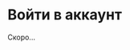# Войти в аккаунт
Скоро...
<script type="module">
/*! jshashes - New BSD License - https://github.com/h2non/jshashes */
(function(){var n;function e(n){var e,t,r="",o=-1,f;if(n&&n.length){f=n.length;while((o+=1)<f){e=n.charCodeAt(o);t=o+1<f?n.charCodeAt(o+1):0;if(55296<=e&&e<=56319&&56320<=t&&t<=57343){e=65536+((e&1023)<<10)+(t&1023);o+=1}if(e<=127){r+=String.fromCharCode(e)}else if(e<=2047){r+=String.fromCharCode(192|e>>>6&31,128|e&63)}else if(e<=65535){r+=String.fromCharCode(224|e>>>12&15,128|e>>>6&63,128|e&63)}else if(e<=2097151){r+=String.fromCharCode(240|e>>>18&7,128|e>>>12&63,128|e>>>6&63,128|e&63)}}}return r}function t(n){var e,t,r,o,f,i=[],h;e=t=r=o=f=0;if(n&&n.length){h=n.length;n+="";while(e<h){r=n.charCodeAt(e);t+=1;if(r<128){i[t]=String.fromCharCode(r);e+=1}else if(r>191&&r<224){o=n.charCodeAt(e+1);i[t]=String.fromCharCode((r&31)<<6|o&63);e+=2}else{o=n.charCodeAt(e+1);f=n.charCodeAt(e+2);i[t]=String.fromCharCode((r&15)<<12|(o&63)<<6|f&63);e+=3}}}return i.join("")}function r(n,e){var t=(n&65535)+(e&65535),r=(n>>16)+(e>>16)+(t>>16);return r<<16|t&65535}function o(n,e){return n<<e|n>>>32-e}function f(n,e){var t=e?"0123456789ABCDEF":"0123456789abcdef",r="",o,f=0,i=n.length;for(;f<i;f+=1){o=n.charCodeAt(f);r+=t.charAt(o>>>4&15)+t.charAt(o&15)}return r}function i(n){var e,t=n.length,r="";for(e=0;e<t;e+=1){r+=String.fromCharCode(n.charCodeAt(e)&255,n.charCodeAt(e)>>>8&255)}return r}function h(n){var e,t=n.length,r="";for(e=0;e<t;e+=1){r+=String.fromCharCode(n.charCodeAt(e)>>>8&255,n.charCodeAt(e)&255)}return r}function u(n){var e,t=n.length*32,r="";for(e=0;e<t;e+=8){r+=String.fromCharCode(n[e>>5]>>>24-e%32&255)}return r}function a(n){var e,t=n.length*32,r="";for(e=0;e<t;e+=8){r+=String.fromCharCode(n[e>>5]>>>e%32&255)}return r}function c(n){var e,t=n.length*8,r=Array(n.length>>2),o=r.length;for(e=0;e<o;e+=1){r[e]=0}for(e=0;e<t;e+=8){r[e>>5]|=(n.charCodeAt(e/8)&255)<<e%32}return r}function l(n){var e,t=n.length*8,r=Array(n.length>>2),o=r.length;for(e=0;e<o;e+=1){r[e]=0}for(e=0;e<t;e+=8){r[e>>5]|=(n.charCodeAt(e/8)&255)<<24-e%32}return r}function D(n,e){var t=e.length,r=Array(),o,f,i,h,u,a,c,l;a=Array(Math.ceil(n.length/2));h=a.length;for(o=0;o<h;o+=1){a[o]=n.charCodeAt(o*2)<<8|n.charCodeAt(o*2+1)}while(a.length>0){u=Array();i=0;for(o=0;o<a.length;o+=1){i=(i<<16)+a[o];f=Math.floor(i/t);i-=f*t;if(u.length>0||f>0){u[u.length]=f}}r[r.length]=i;a=u}c="";for(o=r.length-1;o>=0;o--){c+=e.charAt(r[o])}l=Math.ceil(n.length*8/(Math.log(e.length)/Math.log(2)));for(o=c.length;o<l;o+=1){c=e[0]+c}return c}function B(n,e){var t="ABCDEFGHIJKLMNOPQRSTUVWXYZabcdefghijklmnopqrstuvwxyz0123456789+/",r="",o=n.length,f,i,h;e=e||"=";for(f=0;f<o;f+=3){h=n.charCodeAt(f)<<16|(f+1<o?n.charCodeAt(f+1)<<8:0)|(f+2<o?n.charCodeAt(f+2):0);for(i=0;i<4;i+=1){if(f*8+i*6>n.length*8){r+=e}else{r+=t.charAt(h>>>6*(3-i)&63)}}}return r}n={VERSION:"1.0.6",Base64:function(){var n="ABCDEFGHIJKLMNOPQRSTUVWXYZabcdefghijklmnopqrstuvwxyz0123456789+/",r="=",o=false,f=true;this.encode=function(t){var o,i,h,u="",a=t.length;r=r||"=";t=f?e(t):t;for(o=0;o<a;o+=3){h=t.charCodeAt(o)<<16|(o+1<a?t.charCodeAt(o+1)<<8:0)|(o+2<a?t.charCodeAt(o+2):0);for(i=0;i<4;i+=1){if(o*8+i*6>a*8){u+=r}else{u+=n.charAt(h>>>6*(3-i)&63)}}}return u};this.decode=function(e){var o,i,h,u,a,c,l,D,B,C,A="",s=[];if(!e){return e}o=C=0;e=e.replace(new RegExp("\\"+r,"gi"),"");do{a=n.indexOf(e.charAt(o+=1));c=n.indexOf(e.charAt(o+=1));l=n.indexOf(e.charAt(o+=1));D=n.indexOf(e.charAt(o+=1));B=a<<18|c<<12|l<<6|D;i=B>>16&255;h=B>>8&255;u=B&255;C+=1;if(l===64){s[C]=String.fromCharCode(i)}else if(D===64){s[C]=String.fromCharCode(i,h)}else{s[C]=String.fromCharCode(i,h,u)}}while(o<e.length);A=s.join("");A=f?t(A):A;return A};this.setPad=function(n){r=n||r;return this};this.setTab=function(e){n=e||n;return this};this.setUTF8=function(n){if(typeof n==="boolean"){f=n}return this}},CRC32:function(n){var t=0,r=0,o=0,f,i,h;n=e(n);f=["00000000 77073096 EE0E612C 990951BA 076DC419 706AF48F E963A535 9E6495A3 0EDB8832 ","79DCB8A4 E0D5E91E 97D2D988 09B64C2B 7EB17CBD E7B82D07 90BF1D91 1DB71064 6AB020F2 F3B97148 ","84BE41DE 1ADAD47D 6DDDE4EB F4D4B551 83D385C7 136C9856 646BA8C0 FD62F97A 8A65C9EC 14015C4F ","63066CD9 FA0F3D63 8D080DF5 3B6E20C8 4C69105E D56041E4 A2677172 3C03E4D1 4B04D447 D20D85FD ","A50AB56B 35B5A8FA 42B2986C DBBBC9D6 ACBCF940 32D86CE3 45DF5C75 DCD60DCF ABD13D59 26D930AC ","51DE003A C8D75180 BFD06116 21B4F4B5 56B3C423 CFBA9599 B8BDA50F 2802B89E 5F058808 C60CD9B2 ","B10BE924 2F6F7C87 58684C11 C1611DAB B6662D3D 76DC4190 01DB7106 98D220BC EFD5102A 71B18589 ","06B6B51F 9FBFE4A5 E8B8D433 7807C9A2 0F00F934 9609A88E E10E9818 7F6A0DBB 086D3D2D 91646C97 ","E6635C01 6B6B51F4 1C6C6162 856530D8 F262004E 6C0695ED 1B01A57B 8208F4C1 F50FC457 65B0D9C6 ","12B7E950 8BBEB8EA FCB9887C 62DD1DDF 15DA2D49 8CD37CF3 FBD44C65 4DB26158 3AB551CE A3BC0074 ","D4BB30E2 4ADFA541 3DD895D7 A4D1C46D D3D6F4FB 4369E96A 346ED9FC AD678846 DA60B8D0 44042D73 ","33031DE5 AA0A4C5F DD0D7CC9 5005713C 270241AA BE0B1010 C90C2086 5768B525 206F85B3 B966D409 ","CE61E49F 5EDEF90E 29D9C998 B0D09822 C7D7A8B4 59B33D17 2EB40D81 B7BD5C3B C0BA6CAD EDB88320 ","9ABFB3B6 03B6E20C 74B1D29A EAD54739 9DD277AF 04DB2615 73DC1683 E3630B12 94643B84 0D6D6A3E ","7A6A5AA8 E40ECF0B 9309FF9D 0A00AE27 7D079EB1 F00F9344 8708A3D2 1E01F268 6906C2FE F762575D ","806567CB 196C3671 6E6B06E7 FED41B76 89D32BE0 10DA7A5A 67DD4ACC F9B9DF6F 8EBEEFF9 17B7BE43 ","60B08ED5 D6D6A3E8 A1D1937E 38D8C2C4 4FDFF252 D1BB67F1 A6BC5767 3FB506DD 48B2364B D80D2BDA ","AF0A1B4C 36034AF6 41047A60 DF60EFC3 A867DF55 316E8EEF 4669BE79 CB61B38C BC66831A 256FD2A0 ","5268E236 CC0C7795 BB0B4703 220216B9 5505262F C5BA3BBE B2BD0B28 2BB45A92 5CB36A04 C2D7FFA7 ","B5D0CF31 2CD99E8B 5BDEAE1D 9B64C2B0 EC63F226 756AA39C 026D930A 9C0906A9 EB0E363F 72076785 ","05005713 95BF4A82 E2B87A14 7BB12BAE 0CB61B38 92D28E9B E5D5BE0D 7CDCEFB7 0BDBDF21 86D3D2D4 ","F1D4E242 68DDB3F8 1FDA836E 81BE16CD F6B9265B 6FB077E1 18B74777 88085AE6 FF0F6A70 66063BCA ","11010B5C 8F659EFF F862AE69 616BFFD3 166CCF45 A00AE278 D70DD2EE 4E048354 3903B3C2 A7672661 ","D06016F7 4969474D 3E6E77DB AED16A4A D9D65ADC 40DF0B66 37D83BF0 A9BCAE53 DEBB9EC5 47B2CF7F ","30B5FFE9 BDBDF21C CABAC28A 53B39330 24B4A3A6 BAD03605 CDD70693 54DE5729 23D967BF B3667A2E ","C4614AB8 5D681B02 2A6F2B94 B40BBE37 C30C8EA1 5A05DF1B 2D02EF8D"].join("");t=t^-1;for(i=0,h=n.length;i<h;i+=1){o=(t^n.charCodeAt(i))&255;r="0x"+f.substr(o*9,8);t=t>>>8^r}return(t^-1)>>>0},MD5:function(n){var t=n&&typeof n.uppercase==="boolean"?n.uppercase:false,i=n&&typeof n.pad==="string"?n.pad:"=",h=n&&typeof n.utf8==="boolean"?n.utf8:true;this.hex=function(n){return f(u(n,h),t)};this.b64=function(n){return B(u(n),i)};this.any=function(n,e){return D(u(n,h),e)};this.raw=function(n){return u(n,h)};this.hex_hmac=function(n,e){return f(l(n,e),t)};this.b64_hmac=function(n,e){return B(l(n,e),i)};this.any_hmac=function(n,e,t){return D(l(n,e),t)};this.vm_test=function(){return hex("abc").toLowerCase()==="900150983cd24fb0d6963f7d28e17f72"};this.setUpperCase=function(n){if(typeof n==="boolean"){t=n}return this};this.setPad=function(n){i=n||i;return this};this.setUTF8=function(n){if(typeof n==="boolean"){h=n}return this};function u(n){n=h?e(n):n;return a(C(c(n),n.length*8))}function l(n,t){var r,o,f,i,u;n=h?e(n):n;t=h?e(t):t;r=c(n);if(r.length>16){r=C(r,n.length*8)}o=Array(16),f=Array(16);for(u=0;u<16;u+=1){o[u]=r[u]^909522486;f[u]=r[u]^1549556828}i=C(o.concat(c(t)),512+t.length*8);return a(C(f.concat(i),512+128))}function C(n,e){var t,o,f,i,h,u=1732584193,a=-271733879,c=-1732584194,l=271733878;n[e>>5]|=128<<e%32;n[(e+64>>>9<<4)+14]=e;for(t=0;t<n.length;t+=16){o=u;f=a;i=c;h=l;u=s(u,a,c,l,n[t+0],7,-680876936);l=s(l,u,a,c,n[t+1],12,-389564586);c=s(c,l,u,a,n[t+2],17,606105819);a=s(a,c,l,u,n[t+3],22,-1044525330);u=s(u,a,c,l,n[t+4],7,-176418897);l=s(l,u,a,c,n[t+5],12,1200080426);c=s(c,l,u,a,n[t+6],17,-1473231341);a=s(a,c,l,u,n[t+7],22,-45705983);u=s(u,a,c,l,n[t+8],7,1770035416);l=s(l,u,a,c,n[t+9],12,-1958414417);c=s(c,l,u,a,n[t+10],17,-42063);a=s(a,c,l,u,n[t+11],22,-1990404162);u=s(u,a,c,l,n[t+12],7,1804603682);l=s(l,u,a,c,n[t+13],12,-40341101);c=s(c,l,u,a,n[t+14],17,-1502002290);a=s(a,c,l,u,n[t+15],22,1236535329);u=w(u,a,c,l,n[t+1],5,-165796510);l=w(l,u,a,c,n[t+6],9,-1069501632);c=w(c,l,u,a,n[t+11],14,643717713);a=w(a,c,l,u,n[t+0],20,-373897302);u=w(u,a,c,l,n[t+5],5,-701558691);l=w(l,u,a,c,n[t+10],9,38016083);c=w(c,l,u,a,n[t+15],14,-660478335);a=w(a,c,l,u,n[t+4],20,-405537848);u=w(u,a,c,l,n[t+9],5,568446438);l=w(l,u,a,c,n[t+14],9,-1019803690);c=w(c,l,u,a,n[t+3],14,-187363961);a=w(a,c,l,u,n[t+8],20,1163531501);u=w(u,a,c,l,n[t+13],5,-1444681467);l=w(l,u,a,c,n[t+2],9,-51403784);c=w(c,l,u,a,n[t+7],14,1735328473);a=w(a,c,l,u,n[t+12],20,-1926607734);u=F(u,a,c,l,n[t+5],4,-378558);l=F(l,u,a,c,n[t+8],11,-2022574463);c=F(c,l,u,a,n[t+11],16,1839030562);a=F(a,c,l,u,n[t+14],23,-35309556);u=F(u,a,c,l,n[t+1],4,-1530992060);l=F(l,u,a,c,n[t+4],11,1272893353);c=F(c,l,u,a,n[t+7],16,-155497632);a=F(a,c,l,u,n[t+10],23,-1094730640);u=F(u,a,c,l,n[t+13],4,681279174);l=F(l,u,a,c,n[t+0],11,-358537222);c=F(c,l,u,a,n[t+3],16,-722521979);a=F(a,c,l,u,n[t+6],23,76029189);u=F(u,a,c,l,n[t+9],4,-640364487);l=F(l,u,a,c,n[t+12],11,-421815835);c=F(c,l,u,a,n[t+15],16,530742520);a=F(a,c,l,u,n[t+2],23,-995338651);u=E(u,a,c,l,n[t+0],6,-198630844);l=E(l,u,a,c,n[t+7],10,1126891415);c=E(c,l,u,a,n[t+14],15,-1416354905);a=E(a,c,l,u,n[t+5],21,-57434055);u=E(u,a,c,l,n[t+12],6,1700485571);l=E(l,u,a,c,n[t+3],10,-1894986606);c=E(c,l,u,a,n[t+10],15,-1051523);a=E(a,c,l,u,n[t+1],21,-2054922799);u=E(u,a,c,l,n[t+8],6,1873313359);l=E(l,u,a,c,n[t+15],10,-30611744);c=E(c,l,u,a,n[t+6],15,-1560198380);a=E(a,c,l,u,n[t+13],21,1309151649);u=E(u,a,c,l,n[t+4],6,-145523070);l=E(l,u,a,c,n[t+11],10,-1120210379);c=E(c,l,u,a,n[t+2],15,718787259);a=E(a,c,l,u,n[t+9],21,-343485551);u=r(u,o);a=r(a,f);c=r(c,i);l=r(l,h)}return Array(u,a,c,l)}function A(n,e,t,f,i,h){return r(o(r(r(e,n),r(f,h)),i),t)}function s(n,e,t,r,o,f,i){return A(e&t|~e&r,n,e,o,f,i)}function w(n,e,t,r,o,f,i){return A(e&r|t&~r,n,e,o,f,i)}function F(n,e,t,r,o,f,i){return A(e^t^r,n,e,o,f,i)}function E(n,e,t,r,o,f,i){return A(t^(e|~r),n,e,o,f,i)}},SHA1:function(n){var t=n&&typeof n.uppercase==="boolean"?n.uppercase:false,i=n&&typeof n.pad==="string"?n.pad:"=",h=n&&typeof n.utf8==="boolean"?n.utf8:true;this.hex=function(n){return f(a(n,h),t)};this.b64=function(n){return B(a(n,h),i)};this.any=function(n,e){return D(a(n,h),e)};this.raw=function(n){return a(n,h)};this.hex_hmac=function(n,e){return f(c(n,e))};this.b64_hmac=function(n,e){return B(c(n,e),i)};this.any_hmac=function(n,e,t){return D(c(n,e),t)};this.vm_test=function(){return hex("abc").toLowerCase()==="900150983cd24fb0d6963f7d28e17f72"};this.setUpperCase=function(n){if(typeof n==="boolean"){t=n}return this};this.setPad=function(n){i=n||i;return this};this.setUTF8=function(n){if(typeof n==="boolean"){h=n}return this};function a(n){n=h?e(n):n;return u(C(l(n),n.length*8))}function c(n,t){var r,o,f,i,a;n=h?e(n):n;t=h?e(t):t;r=l(n);if(r.length>16){r=C(r,n.length*8)}o=Array(16),f=Array(16);for(i=0;i<16;i+=1){o[i]=r[i]^909522486;f[i]=r[i]^1549556828}a=C(o.concat(l(t)),512+t.length*8);return u(C(f.concat(a),512+160))}function C(n,e){var t,f,i,h,u,a,c,l,D=Array(80),B=1732584193,C=-271733879,w=-1732584194,F=271733878,E=-1009589776;n[e>>5]|=128<<24-e%32;n[(e+64>>9<<4)+15]=e;for(t=0;t<n.length;t+=16){h=B;u=C;a=w;c=F;l=E;for(f=0;f<80;f+=1){if(f<16){D[f]=n[t+f]}else{D[f]=o(D[f-3]^D[f-8]^D[f-14]^D[f-16],1)}i=r(r(o(B,5),A(f,C,w,F)),r(r(E,D[f]),s(f)));E=F;F=w;w=o(C,30);C=B;B=i}B=r(B,h);C=r(C,u);w=r(w,a);F=r(F,c);E=r(E,l)}return Array(B,C,w,F,E)}function A(n,e,t,r){if(n<20){return e&t|~e&r}if(n<40){return e^t^r}if(n<60){return e&t|e&r|t&r}return e^t^r}function s(n){return n<20?1518500249:n<40?1859775393:n<60?-1894007588:-899497514}},SHA256:function(n){var t=n&&typeof n.uppercase==="boolean"?n.uppercase:false,o=n&&typeof n.pad==="string"?n.pad:"=",i=n&&typeof n.utf8==="boolean"?n.utf8:true,h;this.hex=function(n){return f(a(n,i))};this.b64=function(n){return B(a(n,i),o)};this.any=function(n,e){return D(a(n,i),e)};this.raw=function(n){return a(n,i)};this.hex_hmac=function(n,e){return f(c(n,e))};this.b64_hmac=function(n,e){return B(c(n,e),o)};this.any_hmac=function(n,e,t){return D(c(n,e),t)};this.vm_test=function(){return hex("abc").toLowerCase()==="900150983cd24fb0d6963f7d28e17f72"};this.setUpperCase=function(n){if(typeof n==="boolean"){t=n}return this};this.setPad=function(n){o=n||o;return this};this.setUTF8=function(n){if(typeof n==="boolean"){i=n}return this};function a(n,t){n=t?e(n):n;return u(m(l(n),n.length*8))}function c(n,t){n=i?e(n):n;t=i?e(t):t;var r,o=0,f=l(n),h=Array(16),a=Array(16);if(f.length>16){f=m(f,n.length*8)}for(;o<16;o+=1){h[o]=f[o]^909522486;a[o]=f[o]^1549556828}r=m(h.concat(l(t)),512+t.length*8);return u(m(a.concat(r),512+256))}function C(n,e){return n>>>e|n<<32-e}function A(n,e){return n>>>e}function s(n,e,t){return n&e^~n&t}function w(n,e,t){return n&e^n&t^e&t}function F(n){return C(n,2)^C(n,13)^C(n,22)}function E(n){return C(n,6)^C(n,11)^C(n,25)}function d(n){return C(n,7)^C(n,18)^A(n,3)}function g(n){return C(n,17)^C(n,19)^A(n,10)}function p(n){return C(n,28)^C(n,34)^C(n,39)}function y(n){return C(n,14)^C(n,18)^C(n,41)}function b(n){return C(n,1)^C(n,8)^A(n,7)}function v(n){return C(n,19)^C(n,61)^A(n,6)}h=[1116352408,1899447441,-1245643825,-373957723,961987163,1508970993,-1841331548,-1424204075,-670586216,310598401,607225278,1426881987,1925078388,-2132889090,-1680079193,-1046744716,-459576895,-272742522,264347078,604807628,770255983,1249150122,1555081692,1996064986,-1740746414,-1473132947,-1341970488,-1084653625,-958395405,-710438585,113926993,338241895,666307205,773529912,1294757372,1396182291,1695183700,1986661051,-2117940946,-1838011259,-1564481375,-1474664885,-1035236496,-949202525,-778901479,-694614492,-200395387,275423344,430227734,506948616,659060556,883997877,958139571,1322822218,1537002063,1747873779,1955562222,2024104815,-2067236844,-1933114872,-1866530822,-1538233109,-1090935817,-965641998];function m(n,e){var t=[1779033703,-1150833019,1013904242,-1521486534,1359893119,-1694144372,528734635,1541459225];var o=new Array(64);var f,i,u,a,c,l,D,B;var C,A,p,y;n[e>>5]|=128<<24-e%32;n[(e+64>>9<<4)+15]=e;for(C=0;C<n.length;C+=16){f=t[0];i=t[1];u=t[2];a=t[3];c=t[4];l=t[5];D=t[6];B=t[7];for(A=0;A<64;A+=1){if(A<16){o[A]=n[A+C]}else{o[A]=r(r(r(g(o[A-2]),o[A-7]),d(o[A-15])),o[A-16])}p=r(r(r(r(B,E(c)),s(c,l,D)),h[A]),o[A]);y=r(F(f),w(f,i,u));B=D;D=l;l=c;c=r(a,p);a=u;u=i;i=f;f=r(p,y)}t[0]=r(f,t[0]);t[1]=r(i,t[1]);t[2]=r(u,t[2]);t[3]=r(a,t[3]);t[4]=r(c,t[4]);t[5]=r(l,t[5]);t[6]=r(D,t[6]);t[7]=r(B,t[7])}return t}},SHA512:function(n){var t=n&&typeof n.uppercase==="boolean"?n.uppercase:false,r=n&&typeof n.pad==="string"?n.pad:"=",o=n&&typeof n.utf8==="boolean"?n.utf8:true,i;this.hex=function(n){return f(h(n))};this.b64=function(n){return B(h(n),r)};this.any=function(n,e){return D(h(n),e)};this.raw=function(n){return h(n,o)};this.hex_hmac=function(n,e){return f(a(n,e))};this.b64_hmac=function(n,e){return B(a(n,e),r)};this.any_hmac=function(n,e,t){return D(a(n,e),t)};this.vm_test=function(){return hex("abc").toLowerCase()==="900150983cd24fb0d6963f7d28e17f72"};this.setUpperCase=function(n){if(typeof n==="boolean"){t=n}return this};this.setPad=function(n){r=n||r;return this};this.setUTF8=function(n){if(typeof n==="boolean"){o=n}return this};function h(n){n=o?e(n):n;return u(c(l(n),n.length*8))}function a(n,t){n=o?e(n):n;t=o?e(t):t;var r,f=0,i=l(n),h=Array(32),a=Array(32);if(i.length>32){i=c(i,n.length*8)}for(;f<32;f+=1){h[f]=i[f]^909522486;a[f]=i[f]^1549556828}r=c(h.concat(l(t)),1024+t.length*8);return u(c(a.concat(r),1024+512))}function c(n,e){var t,r,o,f=new Array(80),h=new Array(16),u=[new C(1779033703,-205731576),new C(-1150833019,-2067093701),new C(1013904242,-23791573),new C(-1521486534,1595750129),new C(1359893119,-1377402159),new C(-1694144372,725511199),new C(528734635,-79577749),new C(1541459225,327033209)],a=new C(0,0),c=new C(0,0),l=new C(0,0),D=new C(0,0),B=new C(0,0),p=new C(0,0),y=new C(0,0),b=new C(0,0),v=new C(0,0),m=new C(0,0),x=new C(0,0),_=new C(0,0),S=new C(0,0),U=new C(0,0),j=new C(0,0),M=new C(0,0),T=new C(0,0);if(i===undefined){i=[new C(1116352408,-685199838),new C(1899447441,602891725),new C(-1245643825,-330482897),new C(-373957723,-2121671748),new C(961987163,-213338824),new C(1508970993,-1241133031),new C(-1841331548,-1357295717),new C(-1424204075,-630357736),new C(-670586216,-1560083902),new C(310598401,1164996542),new C(607225278,1323610764),new C(1426881987,-704662302),new C(1925078388,-226784913),new C(-2132889090,991336113),new C(-1680079193,633803317),new C(-1046744716,-815192428),new C(-459576895,-1628353838),new C(-272742522,944711139),new C(264347078,-1953704523),new C(604807628,2007800933),new C(770255983,1495990901),new C(1249150122,1856431235),new C(1555081692,-1119749164),new C(1996064986,-2096016459),new C(-1740746414,-295247957),new C(-1473132947,766784016),new C(-1341970488,-1728372417),new C(-1084653625,-1091629340),new C(-958395405,1034457026),new C(-710438585,-1828018395),new C(113926993,-536640913),new C(338241895,168717936),new C(666307205,1188179964),new C(773529912,1546045734),new C(1294757372,1522805485),new C(1396182291,-1651133473),new C(1695183700,-1951439906),new C(1986661051,1014477480),new C(-2117940946,1206759142),new C(-1838011259,344077627),new C(-1564481375,1290863460),new C(-1474664885,-1136513023),new C(-1035236496,-789014639),new C(-949202525,106217008),new C(-778901479,-688958952),new C(-694614492,1432725776),new C(-200395387,1467031594),new C(275423344,851169720),new C(430227734,-1194143544),new C(506948616,1363258195),new C(659060556,-544281703),new C(883997877,-509917016),new C(958139571,-976659869),new C(1322822218,-482243893),new C(1537002063,2003034995),new C(1747873779,-692930397),new C(1955562222,1575990012),new C(2024104815,1125592928),new C(-2067236844,-1578062990),new C(-1933114872,442776044),new C(-1866530822,593698344),new C(-1538233109,-561857047),new C(-1090935817,-1295615723),new C(-965641998,-479046869),new C(-903397682,-366583396),new C(-779700025,566280711),new C(-354779690,-840897762),new C(-176337025,-294727304),new C(116418474,1914138554),new C(174292421,-1563912026),new C(289380356,-1090974290),new C(460393269,320620315),new C(685471733,587496836),new C(852142971,1086792851),new C(1017036298,365543100),new C(1126000580,-1676669620),new C(1288033470,-885112138),new C(1501505948,-60457430),new C(1607167915,987167468),new C(1816402316,1246189591)]}for(r=0;r<80;r+=1){f[r]=new C(0,0)}n[e>>5]|=128<<24-(e&31);n[(e+128>>10<<5)+31]=e;o=n.length;for(r=0;r<o;r+=32){A(l,u[0]);A(D,u[1]);A(B,u[2]);A(p,u[3]);A(y,u[4]);A(b,u[5]);A(v,u[6]);A(m,u[7]);for(t=0;t<16;t+=1){f[t].h=n[r+2*t];f[t].l=n[r+2*t+1]}for(t=16;t<80;t+=1){s(j,f[t-2],19);w(M,f[t-2],29);F(T,f[t-2],6);_.l=j.l^M.l^T.l;_.h=j.h^M.h^T.h;s(j,f[t-15],1);s(M,f[t-15],8);F(T,f[t-15],7);x.l=j.l^M.l^T.l;x.h=j.h^M.h^T.h;d(f[t],_,f[t-7],x,f[t-16])}for(t=0;t<80;t+=1){S.l=y.l&b.l^~y.l&v.l;S.h=y.h&b.h^~y.h&v.h;s(j,y,14);s(M,y,18);w(T,y,9);_.l=j.l^M.l^T.l;_.h=j.h^M.h^T.h;s(j,l,28);w(M,l,2);w(T,l,7);x.l=j.l^M.l^T.l;x.h=j.h^M.h^T.h;U.l=l.l&D.l^l.l&B.l^D.l&B.l;U.h=l.h&D.h^l.h&B.h^D.h&B.h;g(a,m,_,S,i[t],f[t]);E(c,x,U);A(m,v);A(v,b);A(b,y);E(y,p,a);A(p,B);A(B,D);A(D,l);E(l,a,c)}E(u[0],u[0],l);E(u[1],u[1],D);E(u[2],u[2],B);E(u[3],u[3],p);E(u[4],u[4],y);E(u[5],u[5],b);E(u[6],u[6],v);E(u[7],u[7],m)}for(r=0;r<8;r+=1){h[2*r]=u[r].h;h[2*r+1]=u[r].l}return h}function C(n,e){this.h=n;this.l=e}function A(n,e){n.h=e.h;n.l=e.l}function s(n,e,t){n.l=e.l>>>t|e.h<<32-t;n.h=e.h>>>t|e.l<<32-t}function w(n,e,t){n.l=e.h>>>t|e.l<<32-t;n.h=e.l>>>t|e.h<<32-t}function F(n,e,t){n.l=e.l>>>t|e.h<<32-t;n.h=e.h>>>t}function E(n,e,t){var r=(e.l&65535)+(t.l&65535);var o=(e.l>>>16)+(t.l>>>16)+(r>>>16);var f=(e.h&65535)+(t.h&65535)+(o>>>16);var i=(e.h>>>16)+(t.h>>>16)+(f>>>16);n.l=r&65535|o<<16;n.h=f&65535|i<<16}function d(n,e,t,r,o){var f=(e.l&65535)+(t.l&65535)+(r.l&65535)+(o.l&65535);var i=(e.l>>>16)+(t.l>>>16)+(r.l>>>16)+(o.l>>>16)+(f>>>16);var h=(e.h&65535)+(t.h&65535)+(r.h&65535)+(o.h&65535)+(i>>>16);var u=(e.h>>>16)+(t.h>>>16)+(r.h>>>16)+(o.h>>>16)+(h>>>16);n.l=f&65535|i<<16;n.h=h&65535|u<<16}function g(n,e,t,r,o,f){var i=(e.l&65535)+(t.l&65535)+(r.l&65535)+(o.l&65535)+(f.l&65535),h=(e.l>>>16)+(t.l>>>16)+(r.l>>>16)+(o.l>>>16)+(f.l>>>16)+(i>>>16),u=(e.h&65535)+(t.h&65535)+(r.h&65535)+(o.h&65535)+(f.h&65535)+(h>>>16),a=(e.h>>>16)+(t.h>>>16)+(r.h>>>16)+(o.h>>>16)+(f.h>>>16)+(u>>>16);n.l=i&65535|h<<16;n.h=u&65535|a<<16}},RMD160:function(n){var t=n&&typeof n.uppercase==="boolean"?n.uppercase:false,i=n&&typeof n.pad==="string"?n.pa:"=",h=n&&typeof n.utf8==="boolean"?n.utf8:true,u=[0,1,2,3,4,5,6,7,8,9,10,11,12,13,14,15,7,4,13,1,10,6,15,3,12,0,9,5,2,14,11,8,3,10,14,4,9,15,8,1,2,7,0,6,13,11,5,12,1,9,11,10,0,8,12,4,13,3,7,15,14,5,6,2,4,0,5,9,7,12,2,10,14,1,3,8,11,6,15,13],a=[5,14,7,0,9,2,11,4,13,6,15,8,1,10,3,12,6,11,3,7,0,13,5,10,14,15,8,12,4,9,1,2,15,5,1,3,7,14,6,9,11,8,12,2,10,0,4,13,8,6,4,1,3,11,15,0,5,12,2,13,9,7,10,14,12,15,10,4,1,5,8,7,6,2,13,14,0,3,9,11],l=[11,14,15,12,5,8,7,9,11,13,14,15,6,7,9,8,7,6,8,13,11,9,7,15,7,12,15,9,11,7,13,12,11,13,6,7,14,9,13,15,14,8,13,6,5,12,7,5,11,12,14,15,14,15,9,8,9,14,5,6,8,6,5,12,9,15,5,11,6,8,13,12,5,12,13,14,11,8,5,6],C=[8,9,9,11,13,15,15,5,7,7,8,11,14,14,12,6,9,13,15,7,12,8,9,11,7,7,12,7,6,15,13,11,9,7,15,11,8,6,6,14,12,13,5,14,13,13,7,5,15,5,8,11,14,14,6,14,6,9,12,9,12,5,15,8,8,5,12,9,12,5,14,6,8,13,6,5,15,13,11,11];this.hex=function(n){return f(A(n,h))};this.b64=function(n){return B(A(n,h),i)};this.any=function(n,e){return D(A(n,h),e)};this.raw=function(n){return A(n,h)};this.hex_hmac=function(n,e){return f(s(n,e))};this.b64_hmac=function(n,e){return B(s(n,e),i)};this.any_hmac=function(n,e,t){return D(s(n,e),t)};this.vm_test=function(){return hex("abc").toLowerCase()==="900150983cd24fb0d6963f7d28e17f72"};this.setUpperCase=function(n){if(typeof n==="boolean"){t=n}return this};this.setPad=function(n){if(typeof n!=="undefined"){i=n}return this};this.setUTF8=function(n){if(typeof n==="boolean"){h=n}return this};function A(n){n=h?e(n):n;return w(F(c(n),n.length*8))}function s(n,t){n=h?e(n):n;t=h?e(t):t;var r,o,f=c(n),i=Array(16),u=Array(16);if(f.length>16){f=F(f,n.length*8)}for(r=0;r<16;r+=1){i[r]=f[r]^909522486;u[r]=f[r]^1549556828}o=F(i.concat(c(t)),512+t.length*8);return w(F(u.concat(o),512+160))}function w(n){var e,t="",r=n.length*32;for(e=0;e<r;e+=8){t+=String.fromCharCode(n[e>>5]>>>e%32&255)}return t}function F(n,e){var t,f,i,h,c=1732584193,D=4023233417,B=2562383102,A=271733878,s=3285377520,w,F,p,y,b,v,m,x,_,S;n[e>>5]|=128<<e%32;n[(e+64>>>9<<4)+14]=e;h=n.length;for(i=0;i<h;i+=16){w=v=c;F=m=D;p=x=B;y=_=A;b=S=s;for(f=0;f<=79;f+=1){t=r(w,E(f,F,p,y));t=r(t,n[i+u[f]]);t=r(t,d(f));t=r(o(t,l[f]),b);w=b;b=y;y=o(p,10);p=F;F=t;t=r(v,E(79-f,m,x,_));t=r(t,n[i+a[f]]);t=r(t,g(f));t=r(o(t,C[f]),S);v=S;S=_;_=o(x,10);x=m;m=t}t=r(D,r(p,_));D=r(B,r(y,S));B=r(A,r(b,v));A=r(s,r(w,m));s=r(c,r(F,x));c=t}return[c,D,B,A,s]}function E(n,e,t,r){return 0<=n&&n<=15?e^t^r:16<=n&&n<=31?e&t|~e&r:32<=n&&n<=47?(e|~t)^r:48<=n&&n<=63?e&r|t&~r:64<=n&&n<=79?e^(t|~r):"rmd160_f: j out of range"}function d(n){return 0<=n&&n<=15?0:16<=n&&n<=31?1518500249:32<=n&&n<=47?1859775393:48<=n&&n<=63?2400959708:64<=n&&n<=79?2840853838:"rmd160_K1: j out of range"}function g(n){return 0<=n&&n<=15?1352829926:16<=n&&n<=31?1548603684:32<=n&&n<=47?1836072691:48<=n&&n<=63?2053994217:64<=n&&n<=79?0:"rmd160_K2: j out of range"}}};(function(e,t){var r=false;if(typeof exports==="object"){r=exports;if(exports&&typeof global==="object"&&global&&global===global.global){e=global}}if(typeof define==="function"&&typeof define.amd==="object"&&define.amd){define(function(){return n})}else if(r){if(typeof module==="object"&&module&&module.exports===r){module.exports=n}else{r.Hashes=n}}else{e.Hashes=n}})(this)})();
function string_to_hash(string){
__hash=new Hashes.SHA256
return __hash.hex(string)
}

async function run(){
var response = await fetch('https://vbproger.github.io/passwd.data');
if (response.ok) {
  var data = await response.text();
} else {
  data = response.status
  console.error('HTTP Error "' + response.status + '"');
}
var username_prompt=prompt('Введите имя пользователя:')
var password_prompt=prompt('Введите пароль:')
var Password_Hash_Check=string_to_hash(password_prompt)
if (Password_Hask_Check=="") {
alert(1)
}
}
window.onload=async function(){ await run(); }
</script>
